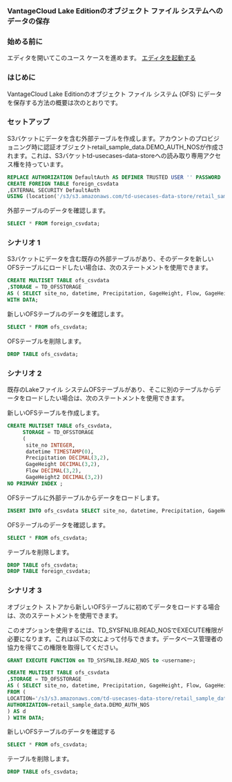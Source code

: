 ### VantageCloud Lake Editionのオブジェクト ファイル システムへのデータの保存

### 始める前に

エディタを開いてこのユース ケースを進めます。
[エディタを起動する](#data={"navigateTo":"editor"})

### はじめに

VantageCloud Lake Editionのオブジェクト ファイル システム (OFS) にデータを保存する方法の概要は次のとおりです。

### セットアップ

S3バケットにデータを含む外部テーブルを作成します。アカウントのプロビジョニング時に認証オブジェクトretail_sample_data.DEMO_AUTH_NOSが作成されます。これは、S3バケットtd-usecases-data-storeへの読み取り専用アクセス権を持っています。

```sql
REPLACE AUTHORIZATION DefaultAuth AS DEFINER TRUSTED USER '' PASSWORD '';
CREATE FOREIGN TABLE foreign_csvdata
,EXTERNAL SECURITY DefaultAuth
USING (location('/s3/s3.amazonaws.com/td-usecases-data-store/retail_sample_data/CSVDATA/'));
```

外部テーブルのデータを確認します。

```sql
SELECT * FROM foreign_csvdata;
```

### シナリオ 1

S3バケットにデータを含む既存の外部テーブルがあり、そのデータを新しいOFSテーブルにロードしたい場合は、次のステートメントを使用できます。

```sql
CREATE MULTISET TABLE ofs_csvdata
,STORAGE = TD_OFSSTORAGE
AS ( SELECT site_no, datetime, Precipitation, GageHeight, Flow, GageHeight2 FROM foreign_csvdata )
WITH DATA;
```

新しいOFSテーブルのデータを確認します。

```sql
SELECT * FROM ofs_csvdata;
```

OFSテーブルを削除します。

```sql
DROP TABLE ofs_csvdata;
```

### シナリオ 2

既存のLakeファイル システムOFSテーブルがあり、そこに別のテーブルからデータをロードしたい場合は、次のステートメントを使用できます。

新しいOFSテーブルを作成します。

```sql
CREATE MULTISET TABLE ofs_csvdata,
     STORAGE = TD_OFSSTORAGE
     (
      site_no INTEGER,
      datetime TIMESTAMP(0),
      Precipitation DECIMAL(3,2),
      GageHeight DECIMAL(3,2),
      Flow DECIMAL(3,2),
      GageHeight2 DECIMAL(3,2))
NO PRIMARY INDEX ;
```

OFSテーブルに外部テーブルからデータをロードします。

```sql
INSERT INTO ofs_csvdata SELECT site_no, datetime, Precipitation, GageHeight, Flow, GageHeight2 FROM foreign_csvdata;
```

OFSテーブルのデータを確認します。

```sql
SELECT * FROM ofs_csvdata;
```

テーブルを削除します。

```sql
DROP TABLE ofs_csvdata;
DROP TABLE foreign_csvdata;
```

### シナリオ 3

オブジェクト ストアから新しいOFSテーブルに初めてデータをロードする場合は、次のステートメントを使用できます。

このオプションを使用するには、TD_SYSFNLIB.READ_NOSでEXECUTE権限が必要になります。これは以下の文によって付与できます。データベース管理者の協力を得てこの権限を取得してください。

```sql
GRANT EXECUTE FUNCTION on TD_SYSFNLIB.READ_NOS to <username>;
```

```sql
CREATE MULTISET TABLE ofs_csvdata
,STORAGE = TD_OFSSTORAGE
AS ( SELECT site_no, datetime, Precipitation, GageHeight, Flow, GageHeight2
FROM (
LOCATION='/s3/s3.amazonaws.com/td-usecases-data-store/retail_sample_data/CSVDATA/'
AUTHORIZATION=retail_sample_data.DEMO_AUTH_NOS
) AS d
) WITH DATA;
```

新しいOFSテーブルのデータを確認する

```sql
SELECT * FROM ofs_csvdata;
```

テーブルを削除します。

```sql
DROP TABLE ofs_csvdata;
```
